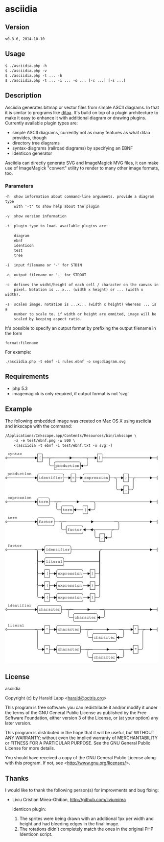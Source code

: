 # asciidia

## Version
    
    v0.3.6, 2014-10-10

## Usage

    $ ./asciidia.php -h
    $ ./asciidia.php -v
    $ ./asciidia.php -t ... -h
    $ ./asciidia.php -t ... -i ... -o ... [-c ...] [-s ...]

## Description

Asciidia generates bitmap or vector files from simple ASCII diagrams. In that it is similar
to programs like [ditaa](http://ditaa.sourceforge.net/). It's build on top of a plugin
architecture to make it easy to enhance it with additional diagram or drawing plugins. 
Currently available plugin types are:

- simple ASCII diagrams, currently not as many features as what ditaa provides, though
- directory tree diagrams
- syntax-diagrams (railroad diagrams) by specifying an EBNF
- identicon generator

Asciidia can directly generate SVG and ImageMagick MVG files, it can make use of ImageMagick
"convert" utility to render to many other image formats, too.

### Parameters

    -h  show information about command-line arguments. provide a diagram type
        with '-t' to show help about the plugin

    -v  show version information

    -t  plugin type to load. available plugins are:

        diagram
        ebnf
        identicon
        test
        tree

    -i  input filename or '-' for STDIN

    -o  output filename or '-' for STDOUT

    -c  defines the widht/height of each cell / character on the canvas in 
        pixel. Notation is ...x... (width x height) or ... (width x width).

    -s  scales image. notation is ...x... (width x height) whereas ... is a 
        number to scale to. if width or height are ommited, image will be 
        scaled by keeping aspect ratio. 

It's possible to specify an output format by prefixing the output filename in the form

    format:filename
    
For example:

    ./asciidia.php -t ebnf -i rules.ebnf -o svg:diagram.svg

## Requirements

*   php 5.3
*   imagemagick is only required, if output format is not 'svg'


## Example

The following embedded image was created on Mac OS X using asciidia and
inkscape with the command:

    /Applications/Inkscape.app/Contents/Resources/bin/inkscape \
        -z -e test/ebnf.png -w 500 \
        <(asciidia -t ebnf -i test/ebnf.txt -o svg:-)

![ebnf](https://github.com/aurora/asciidia/raw/master/test/ebnf.png)

## License

asciidia

Copyright (c) by Harald Lapp <<harald@octris.org>>
 
This program is free software: you can redistribute it and/or modify
it under the terms of the GNU General Public License as published by
the Free Software Foundation, either version 3 of the License, or
(at your option) any later version.
 
This program is distributed in the hope that it will be useful,
but WITHOUT ANY WARRANTY; without even the implied warranty of
MERCHANTABILITY or FITNESS FOR A PARTICULAR PURPOSE.  See the
GNU General Public License for more details.
 
You should have received a copy of the GNU General Public License
along with this program.  If not, see <<http://www.gnu.org/licenses/>>.

## Thanks

I would like to thank the following person(s) for improvments and bug fixing:

*   Liviu Cristian Mirea-Ghiban, http://github.com/liviumirea

    identicon plugin: 

    1.  The sprites were being drawn with an additional 1px per width and height and had bleeding edges in the final image.
    2.  The rotations didn't completely match the ones in the original PHP Identicon script.
